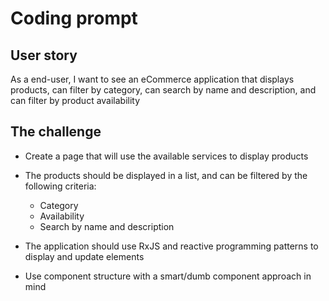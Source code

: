 # Coding prompt

## User story

As a end-user, I want to see an eCommerce application that displays products, can filter by category, can search by name and description, and can filter by product availability

## The challenge

- Create a page that will use the available services to display products

- The products should be displayed in a list, and can be filtered by the following criteria:
  - Category
  - Availability
  - Search by name and description

- The application should use RxJS and reactive programming patterns to display and update elements

- Use component structure with a smart/dumb component approach in mind
